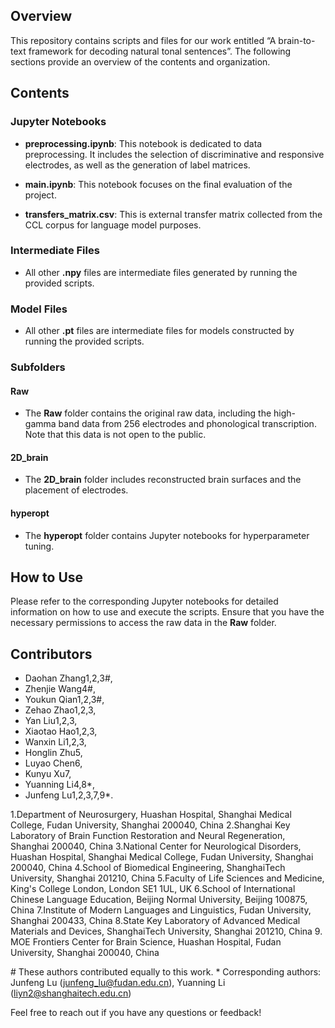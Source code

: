 ## Overview
This repository contains scripts and files for our work entitled “A brain-to-text framework for decoding natural tonal sentences”. The following sections provide an overview of the contents and organization.

## Contents

### Jupyter Notebooks
- **preprocessing.ipynb**: This notebook is dedicated to data preprocessing. It includes the selection of discriminative and responsive electrodes, as well as the generation of label matrices.

- **main.ipynb**: This notebook focuses on the final evaluation of the project.

- **transfers_matrix.csv**: This is external transfer matrix collected from the CCL corpus for language model purposes.

### Intermediate Files
  - All other **.npy** files are intermediate files generated by running the provided scripts.

### Model Files
  - All other **.pt** files are intermediate files for models constructed by running the provided scripts.

### Subfolders

#### Raw
- The **Raw** folder contains the original raw data, including the high-gamma band data from 256 electrodes and phonological transcription. Note that this data is not open to the public.

#### 2D_brain
- The **2D_brain** folder includes reconstructed brain surfaces and the placement of electrodes.

#### hyperopt
- The **hyperopt** folder contains Jupyter notebooks for hyperparameter tuning.

## How to Use
Please refer to the corresponding Jupyter notebooks for detailed information on how to use and execute the scripts. Ensure that you have the necessary permissions to access the raw data in the **Raw** folder.

## Contributors
- Daohan Zhang1,2,3\#,
- Zhenjie Wang4\#,
- Youkun Qian1,2,3\#,
- Zehao Zhao1,2,3,
- Yan Liu1,2,3,
- Xiaotao Hao1,2,3,
- Wanxin Li1,2,3,
- Honglin Zhu5,
- Luyao Chen6,
- Kunyu Xu7,
- Yuanning Li4,8\*,
- Junfeng Lu1,2,3,7,9\*.


1.Department of Neurosurgery, Huashan Hospital, Shanghai Medical College, Fudan University, Shanghai 200040, China
2.Shanghai Key Laboratory of Brain Function Restoration and Neural Regeneration, Shanghai 200040, China
3.National Center for Neurological Disorders, Huashan Hospital, Shanghai Medical College, Fudan University, Shanghai 200040, China 
4.School of Biomedical Engineering, ShanghaiTech University, Shanghai 201210, China 
5.Faculty of Life Sciences and Medicine, King's College London, London SE1 1UL, UK
6.School of International Chinese Language Education, Beijing Normal University, Beijing 100875, China
7.Institute of Modern Languages and Linguistics, Fudan University, Shanghai 200433, China 
8.State Key Laboratory of Advanced Medical Materials and Devices, ShanghaiTech University, Shanghai 201210, China
9. MOE Frontiers Center for Brain Science, Huashan Hospital, Fudan University, Shanghai 200040, China 

\# These authors contributed equally to this work.
\* Corresponding authors: Junfeng Lu (junfeng_lu@fudan.edu.cn), Yuanning Li (liyn2@shanghaitech.edu.cn) 

Feel free to reach out if you have any questions or feedback!
